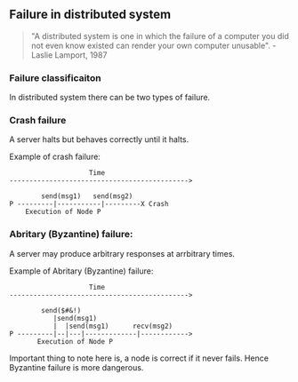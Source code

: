## Failure in distributed system

> "A distributed system is one in which the failure of a computer you did not even know existed can render your own computer unusable". - Laslie Lamport, 1987

### Failure classificaiton

In distributed system there can be two types of failure.

### Crash failure

A server halts but behaves correctly until it halts.

Example of crash failure:

```
                    Time
--------------------------------------------->

        send(msg1)   send(msg2)
P ---------|-----------|---------X Crash
    Execution of Node P
```

### Abritary (Byzantine) failure: 

A server may produce arbitrary responses at arrbitrary times. 

Example of Abritary (Byzantine) failure:

```
                    Time
--------------------------------------------->

        send($#&!)
           |send(msg1)
           |  |send(msg1)      recv(msg2)
P ---------|--|---|-------------|------------>
       Execution of Node P
```

Important thing to note here is, a node is correct if it never fails. Hence Byzantine failure is more dangerous.
